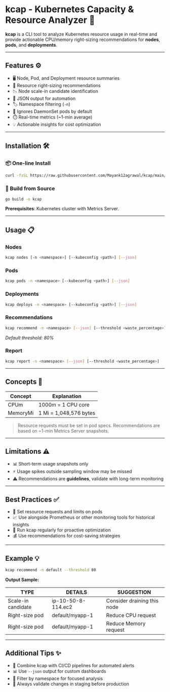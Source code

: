 # kcap - Kubernetes Capacity & Resource Analyzer 🚀

**kcap** is a CLI tool to analyze Kubernetes resource usage in real-time and provide actionable CPU/memory right-sizing recommendations for **nodes**, **pods**, and **deployments**.

---

## Features ⚙️

* 🖥️ Node, Pod, and Deployment resource summaries
* 🎯 Resource right-sizing recommendations
* 📉 Node scale-in candidate identification
* 📄 JSON output for automation
* 🏷️ Namespace filtering (`-n`)
* 🚫 Ignores DaemonSet pods by default
* ⏱️ Real-time metrics (~1-min average)
* 💡 Actionable insights for cost optimization

---

## Installation 🛠️

### 📦 One-line Install

```bash
curl -fsSL https://raw.githubusercontent.com/Mayank12agrawal/kcap/main/install.sh | sh
```

### 🧰 Build from Source

```bash
go build -o kcap
```

**Prerequisites**: Kubernetes cluster with Metrics Server.

---

## Usage 📋

### Nodes

```bash
kcap nodes [-n <namespace>] [--kubeconfig <path>] [--json]
```

### Pods

```bash
kcap pods -n <namespace> [--kubeconfig <path>] [--json]
```

### Deployments

```bash
kcap deploys -n <namespace> [--kubeconfig <path>] [--json]
```

### Recommendations

```bash
kcap recommend -n <namespace> [--json] [--threshold <waste_percentage>]
```

*Default threshold: 80%*

### Report

```bash
kcap report -n <namespace> [--json] [--threshold <waste_percentage>]
```

---

## Concepts 🧠

| Concept  | Explanation            |
| -------- | ---------------------- |
| CPUm     | 1000m = 1 CPU core     |
| MemoryMi | 1 Mi = 1,048,576 bytes |

> Resource requests must be set in pod specs. Recommendations are based on ~1-min Metrics Server snapshots.

---

## Limitations ⚠️

* 📊 Short-term usage snapshots only
* ⚡ Usage spikes outside sampling window may be missed
* ⚠️ Recommendations are **guidelines**, validate with long-term monitoring

---

## Best Practices ✅

* 📝 Set resource requests and limits on pods
* 📈 Use alongside Prometheus or other monitoring tools for historical insights
* 🔄 Run kcap regularly for proactive optimization
* 💰 Use recommendations for cost-saving strategies

---

## Example 💡

```bash
kcap recommend -n default --threshold 80
```

**Output Sample:**

| TYPE               | DETAILS            | SUGGESTION                  |
| ------------------ | ------------------ | --------------------------- |
| Scale-in candidate | ip-10-50-8-114.ec2 | Consider draining this node |
| Right-size pod     | default/myapp-1    | Reduce CPU request          |
| Right-size pod     | default/myapp-1    | Reduce Memory request       |

---

## Additional Tips ✨

* 🤖 Combine kcap with CI/CD pipelines for automated alerts
* 📊 Use `--json` output for custom dashboards
* 🎯 Filter by namespace for focused analysis
* 🧪 Always validate changes in staging before production
